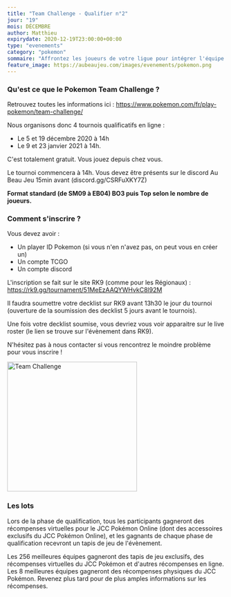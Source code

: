 ```yaml
---
title: "Team Challenge - Qualifier n°2"
jour: "19"
mois: DÉCEMBRE
author: Matthieu
expirydate: 2020-12-19T23:00:00+00:00
type: "evenements"
category: "pokemon"
sommaire: "Affrontez les joueurs de votre ligue pour intégrer l'équipe qui défendra celle-ci lors du Team Challenge !"
feature_image: https://aubeaujeu.com/images/evenements/pokemon.png
---
```

### Qu'est ce que le Pokemon Team Challenge ?

Retrouvez toutes les informations ici : https://www.pokemon.com/fr/play-pokemon/team-challenge/

Nous organisons donc 4 tournois qualificatifs en ligne :
- Le 5 et 19 décembre 2020 à 14h
- Le 9 et 23 janvier 2021 à 14h.

C'est totalement gratuit. Vous jouez depuis chez vous.

Le tournoi commencera à 14h. Vous devez être présents sur le discord Au Beau Jeu 15min avant (discord.gg/CSRFuXKY7Z)

**Format standard (de SM09 à EB04)
BO3 puis Top selon le nombre de joueurs.**

### Comment s'inscrire ?

Vous devez avoir :
- Un player ID Pokemon (si vous n'en n'avez pas, on peut vous en créer un)
- Un compte TCGO
- Un compte discord

L'inscription se fait sur le site RK9 (comme pour les Régionaux) : https://rk9.gg/tournament/51MeEzAAQYWHvkC8l92M

Il faudra soumettre votre decklist sur RK9 avant 13h30 le jour du tournoi (ouverture de la soumission des decklist 5 jours avant le tournois).

Une fois votre decklist soumise, vous devriez vous voir apparaitre sur le live roster (le lien se trouve sur l'évènement dans RK9).

N'hésitez pas à nous contacter si vous rencontrez le moindre problème pour vous inscrire !

<img src="https://storage.googleapis.com/abj_siteweb/pokemon/team_challenge.png" alt="Team Challenge" width="300"/>

### Les lots

Lors de la phase de qualification, tous les participants gagneront des récompenses virtuelles pour le JCC Pokémon Online (dont des accessoires exclusifs du JCC Pokémon Online), et les gagnants de chaque phase de qualification recevront un tapis de jeu de l'évènement.

Les 256 meilleures équipes gagneront des tapis de jeu exclusifs, des récompenses virtuelles du JCC Pokémon et d'autres récompenses en ligne. Les 8 meilleures équipes gagneront des récompenses physiques du JCC Pokémon. Revenez plus tard pour de plus amples informations sur les récompenses.
